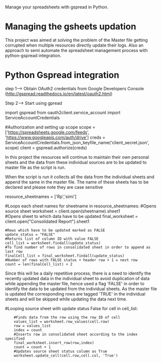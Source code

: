 Manage your spreadsheets with gspread in Python.

# Managing the gsheets updation

This project was aimed at solving the problem of the Master file getting corrupted when multiple resources directly update their logs. Also an approach to semi automate the spreadsheet management process with python-gspread integration.

# Python Gspread integration

step 1--> Obtain OAuth2 credentials from Google Developers Console (http://gspread.readthedocs.io/en/latest/oauth2.html)

Step 2--> Start using gpread

import gspread
from oauth2client.service_account import ServiceAccountCredentials

#Authorization and setting up scope
scope = ['https://spreadsheets.google.com/feeds',
         'https://www.googleapis.com/auth/drive']
creds = ServiceAccountCredentials.from_json_keyfile_name('client_secret.json', scope)
client = gspread.authorize(creds)


In this project the resources will continue to maintain their own personal sheets and the data from these individual sources are to be updated to master file as the script is run.

When the script is run it collects all the data from the individual sheets and append the same in the master file.
The name of these sheets has to be declared and please note they are case sensitive

resource_sheetnames = ['Rp','simi']

#Loops each sheet names
for sheetname in resource_sheetnames:
    #Opens source sheet 
    worksheet = client.open(sheetname).sheet1    
    #Opens sheet to which data have to be updated
    final_worksheet = client.open("Consolidated Report").sheet1      
    
    #Rows which have to be updated marked as FALSE
    update_status = "FALSE"   
    #Returns list of column ID with value FALSE
    cell_list = worksheet.findall(update_status)    
    #To find number of rows in consolidated sheet in order to append as last row
    finalCell_list = final_worksheet.findall(update_status)   
    #Number of rows with FALSE status + header row + 1 = next row
    count = len(finalCell_list) + 2
    
    
Since this will be a daily repetitive process, there is a need to identify the recently updated data in the individual sheet to avoid duplication of data while appending the master file, hence used a flag 'FALSE' in order to identify the data to be updated from the individual sheets. As the master file is updated the corresponding rows are tagged 'TRUE' in the individual sheets and will be skipped while updating the data next time.

 #Looping source sheet with update status False
    for cell in cell_list:
        
        #Finds data from the row using the row ID of cell
        values_list = worksheet.row_values(cell.row)
        row = values_list
        index = count
        #Inserts row in consolidated sheet according to the index specified
        final_worksheet.insert_row(row,index)
        count = count + 1
        #Updates source sheet status column as True
        worksheet.update_cell(cell.row,cell.col, 'True')
